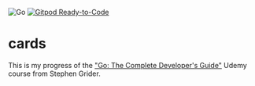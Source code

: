 ![Go](https://github.com/Slindox/cards/workflows/Go/badge.svg) [![Gitpod Ready-to-Code](https://img.shields.io/badge/Gitpod-Ready--to--Code-blue?logo=gitpod)](https://gitpod.io/#https://github.com/Slindox/cards) 

# cards

This is my progress of the  ["Go: The Complete Developer's Guide"](https://www.udemy.com/course/go-the-complete-developers-guide) Udemy course from  Stephen Grider. 

